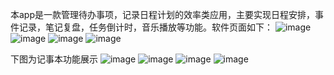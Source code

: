 本app是一款管理待办事项，记录日程计划的效率类应用，主要实现日程安排，事件记录，笔记复盘，任务倒计时，音乐播放等功能。软件页面如下：
![image](https://github.com/user-attachments/assets/84cf5388-2195-40f6-84bf-e6ddfdbe8a90)
![image](https://github.com/user-attachments/assets/54fab7b1-75c6-4727-b824-97f8cf15751b)
![image](https://github.com/user-attachments/assets/135f3fad-72fd-4d9d-9403-8544cb6b78a9)
![image](https://github.com/user-attachments/assets/ef955dd2-65ab-40f1-b9a5-26fba6028847)



下图为记事本功能展示
![image](https://github.com/user-attachments/assets/7ed07eab-5d4f-4d08-8c27-df0b8a9f4eed)
![image](https://github.com/user-attachments/assets/2e2f0c46-aa47-4214-90f8-a24672498b35)
![image](https://github.com/user-attachments/assets/7afeed0b-87be-44ee-9a08-29bbaf48e7d6)
![image](https://github.com/user-attachments/assets/15ba80a6-c61c-4875-8275-7f2755f9ee44)
